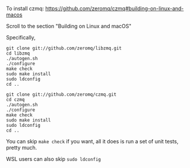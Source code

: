To install czmq: https://github.com/zeromq/czmq#building-on-linux-and-macos

Scroll to the section "Building on Linux and macOS"

Specifically,
```
git clone git://github.com/zeromq/libzmq.git
cd libzmq
./autogen.sh
./configure
make check
sudo make install
sudo ldconfig
cd ..

git clone git://github.com/zeromq/czmq.git
cd czmq
./autogen.sh
./configure
make check
sudo make install
sudo ldconfig
cd ..
```

You can skip `make check` if you want, all it does is run a set of unit tests, pretty much. 

WSL users can also skip `sudo ldconfig`


